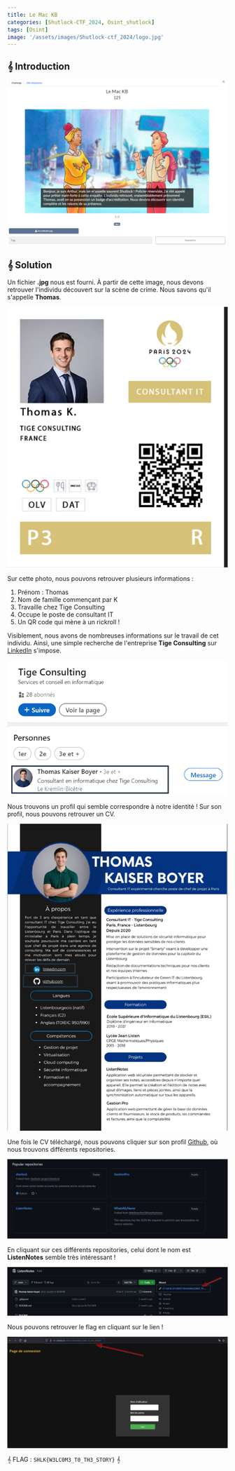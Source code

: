 ```yaml
---
title: Le Mac KB
categories: [Shutlock-CTF_2024, Osint_shutlock]
tags: [Osint]
image: '/assets/images/Shutlock-ctf_2024/logo.jpg'
---
```


## 𝄞 Introduction

![Intro](/assets/images/Shutlock-ctf_2024/Osint/Le_Mac_KB/intro.png)

## 𝄞 Solution

Un fichier **.jpg** nous est fourni. À partir de cette image, nous devons retrouver l'individu découvert sur la scène de crime. Nous savons qu'il s'appelle **Thomas**.

![Thomas](/assets/images/Shutlock-ctf_2024/Osint/Le_Mac_KB/thomas.png)

Sur cette photo, nous pouvons retrouver plusieurs informations : 

1. Prénom : Thomas
2. Nom de famille commençant par K
3. Travaille chez Tige Consulting
4. Occupe le poste de consultant IT
5. Un QR code qui mène à un rickroll !

Visiblement, nous avons de nombreuses informations sur le travail de cet individu. Ainsi, une simple recherche de l'entreprise **Tige Consulting** sur [LinkedIn](https://www.linkedin.com/) s'impose.

![Thomas1](/assets/images/Shutlock-ctf_2024/Osint/Le_Mac_KB/Thomas1.png)

Nous trouvons un profil qui semble correspondre à notre identité ! Sur son profil, nous pouvons retrouver un CV. 

![CV](/assets/images/Shutlock-ctf_2024/Osint/Le_Mac_KB/CV.png)

Une fois le CV téléchargé, nous pouvons cliquer sur son profil [Github](https://github.com/thomas-kaiser-boyer), où nous trouvons différents repositories.

![Repos](/assets/images/Shutlock-ctf_2024/Osint/Le_Mac_KB/repos.png)

En cliquant sur ces différents repositories, celui dont le nom est **ListenNotes** semble très intéressant !

![Flag](/assets/images/Shutlock-ctf_2024/Osint/Le_Mac_KB/flag.png)

Nous pouvons retrouver le flag en cliquant sur le lien !

![Flag2](/assets/images/Shutlock-ctf_2024/Osint/Le_Mac_KB/flag2.png)

𝄞 FLAG : `SHLK{W3LC0M3_T0_TH3_STORY}` 𝄞